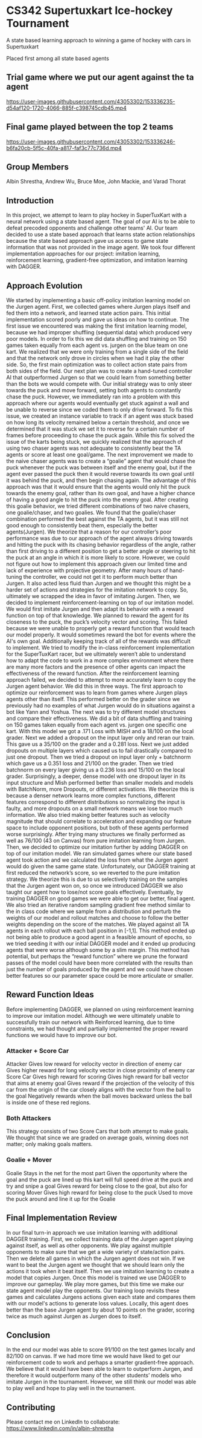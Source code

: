 # CS342 Supertuxkart Ice-hockey Tournament

A state based learning approach to winning a game of hockey with cars in Supertuxkart

Placed first among all state based agents

## Trial game where we put our agent against the ta agent

https://user-images.githubusercontent.com/43053302/153336235-d54af120-1720-4066-885f-c398745cdb45.mp4

## Final game played between the top 2 teams

https://user-images.githubusercontent.com/43053302/153336246-b6fa20cb-5f5c-40fa-a817-faf3c77c736d.mp4



## Group Members

Albin Shrestha, Andrew Wu, Bruce Moe, John Mackie, and Varad Thorat

## Introduction

In this project, we attempt to learn to play hockey in SuperTuxKart with a neural network using a state based agent. The goal of our AI is to be able to defeat precoded opponents and challenge other teams' AI. Our team decided to use a state based approach that learns state action relationships because the state based approach gave us access to game state information that was not provided in the image agent.
We took four different implementation approaches for our project: imitation learning, reinforcement learning, gradient-free optimization, and imitation learning with DAGGER.

## Approach Evolution

We started by implementing a basic off-policy imitation learning model on the Jurgen agent. First, we collected games where Jurgen plays itself and fed them into a network, and learned state action pairs. This initial implementation scored poorly and gave us ideas on how to continue. The first issue we encountered was making the first imitation learning model, because we had improper shuffling (sequential data) which produced very poor models. In order to fix this we did data shuffling and training on 150 games taken equally from each agent vs. jurgen on the blue team on one kart. We realized that we were only training from a single side of the field and that the network only drove in circles when we had it play the other side. So, the first main optimization was to collect action state pairs from both sides of the field.
Our next plan was to create a hand-tuned controller AI that outperformed Jurgen so that we could learn from something better than the bots we would compete with. Our initial strategy was to only steer towards the puck and move forward, setting both agents to constantly chase the puck. However, we immediately ran into a problem with this approach where our agents would eventually get stuck against a wall and be unable to reverse since we coded them to only drive forward. To fix this issue, we created an instance variable to track if an agent was stuck based on how long its velocity remained below a certain threshold, and once we determined that it was stuck we set it to reverse for a certain number of frames before proceeding to chase the puck again. While this fix solved the issue of the karts being stuck, we quickly realized that the approach of using two chaser agents was not adequate to consistently beat the TA agents or score at least one goal/game.
The next improvement we made to the naive chaser agents was to create a “goalie” agent that would chase the puck whenever the puck was between itself and the enemy goal, but if the agent ever passed the puck then it would reverse towards its own goal until it was behind the puck, and then begin chasing again. The advantage of this approach was that it would ensure that the agents would only hit the puck towards the enemy goal, rather than its own goal, and have a higher chance of having a good angle to hit the puck into the enemy goal. After creating this goalie behavior, we tried different combinations of two naive chasers, one goalie/chaser, and two goalies. We found that the goalie/chaser combination performed the best against the TA agents, but it was still not good enough to consistently beat them, especially the better agents(Jurgen). We theorize that a reason for our controller’s poor performance was due to our approach of the agent always driving towards and hitting the puck with its chasing behavior regardless of the angle, rather than first driving to a different position to get a better angle or steering to hit the puck at an angle in which it is more likely to score. However, we could not figure out how to implement this approach given our limited time and lack of experience with projective geometry.
After many hours of hand-tuning the controller, we could not get it to perform much better than Jurgen. It also acted less fluid than Jurgen and we thought this might be a harder set of actions and strategies for the imitation network to copy. So, ultimately we scrapped the idea in favor of imitating Jurgen.
Then, we decided to implement reinforcement-learning on top of our imitation model. We would first imitate Jurgen and then adapt its behavior with a reward function on top of that knowledge. We planned to reward the agent for its closeness to the puck, the puck’s velocity vector and scoring. This failed because we were unable to properly get a reward function that would teach our model properly. It would sometimes reward the bot for events where the AI's own goal. Additionally keeping track of all of the rewards was difficult to implement. We tried to modify the in-class reinforcement implementation for the SuperTuxKart racer, but we ultimately weren’t able to understand how to adapt the code to work in a more complex environment where there are many more factors and the presence of other agents can impact the effectiveness of the reward function.
After the reinforcement learning approach failed, we decided to attempt to more accurately learn to copy the Jurgen agent behavior. We did this in three ways. The first approach to optimize our reinforcement was to learn from games where Jurgen plays agents other than itself. This performed better on the grader since we previously had no examples of what Jurgen would do in situations against a bot like Yann and Yoshua. The next was to try different model structures and compare their effectiveness. We did a bit of data shuffling and training on 150 games taken equally from each agent vs. jurgen one specific one kart. With this model we got a .171 Loss with MISH and a 18/100 on the local grader. Next we added a dropout on the input layer only and reran our train. This gave us a 35/100 on the grader and a 0.281 loss. Next we just added dropouts on multiple layers which caused us to fail drastically compared to just one dropout. Then we tried a dropout on input layer only + batchnorm which gave us a 0.351 loss and 21/100 on the grader. Then we tried batchnorm on every layer giving us a 0.236 loss and 15/100 on the local grader. Surprisingly, a deeper, dense model with one dropout layer in its input structure and Mish performed better than smaller models and models with BatchNorm, more Dropouts, or different activations. We theorize this is because a denser network learns more complex functions, different features correspond to different distributions so normalizing the input is faulty, and more dropouts on a small network means we lose too much information. We also tried making better features such as velocity magnitude that should correlate to acceleration and expanding our feature space to include opponent positions, but both of these agents performed worse surprisingly. After trying many structures we finally performed as well as 76/100 (43 on Canvas) from pure imitation learning from Jurgen. Then, we decided to optimize our imitation further by adding DAGGER on top of our imitation model. We ran simulated games where our state based agent took action and we calculated the loss from what the Jurgen agent would do given the same game state. Unfortunately, our DAGGER training at first reduced the network’s score, so we reverted to the pure imitation strategy. We theorize this is due to us selectively training on the samples that the Jurgen agent won on, so once we introduced DAGGER we also taught our agent how to lose/not score goals effectively. Eventually, by training DAGGER on good games we were able to get our better, final agent.
We also tried an iterative random sampling gradient free method similar to the in class code where we sample from a distribution and perturb the weights of our model and rollout matches and choose to follow the better weights depending on the score of the matches. We played against all TA agents in each rollout with each ball position in [-1,1]. This method ended up not being able to produce a good agent in a feasible amount of epochs, so we tried seeding it with our initial DAGGER model and it ended up producing agents that were worse although some by a slim margin. This method has potential, but perhaps the “reward function” where we prune the forward passes of the model could have been more correlated with the results than just the number of goals produced by the agent and we could have chosen better features so our parameter space could be more articulate or smaller.

## Reward Function Ideas

Before implementing DAGGER, we planned on using reinforcement learning to improve our imitation model. Although we were ultimately unable to successfully train our network with Reinforced learning, due to time constraints, we had thought and partially implemented the proper reward functions we would have to improve our bot.

### Attacker + Score Car

Attacker
Gives low reward for velocity vector in direction of enemy car
Gives higher reward for long velocity vector in close proximity of enemy car
Score Car
Gives high reward for scoring
Gives high reward for ball vector that aims at enemy goal
Gives reward if the projection of the velocity of this car from the origin of the car closely aligns with the vector from the ball to the goal
Negatively rewards when the ball moves backward unless the ball is inside one of these red regions.

### Both Attackers

This strategy consists of two Score Cars that both attempt to make goals. We thought that since we are graded on average goals, winning does not matter; only making goals matters.

### Goalie + Mover

Goalie
Stays in the net for the most part
Given the opportunity where the goal and the puck are lined up this kart will full speed drive at the puck and try and snipe a goal
Gives reward for being close to the goal, but also for scoring
Mover
Gives high reward for being close to the puck
Used to move the puck around and line it up for the Goalie

## Final Implementation Review

In our final turn-in approach we use imitation learning with additional DAGGER training. First, we collect training data of the Jurgen agent playing against itself, as well as other opponents. We play against multiple opponents to make sure that we get a wide variety of state/action pairs. Then we delete all games in which the Jurgen agent does not win. If we want to beat the Jurgen agent we thought that we should learn only the actions it took when it beat itself. Then we use imitation learning to create a model that copies Jurgen. Once this model is trained we use DAGGER to improve our gameplay. We play more games, but this time we make our state agent model play the opponents. Our training loop revisits these games and calculates Jurgens actions given each state and compares them with our model's actions to generate loss values. Locally, this agent does better than the base Jurgen agent by about 10 points on the grader, scoring twice as much against Jurgen as Jurgen does to itself.

## Conclusion

In the end our model was able to score 91/100 on the test games locally and 82/100 on canvas. If we had more time we would have liked to get our reinforcement code to work and perhaps a smarter gradient-free approach. We believe that it would have been able to learn to outperform Jurgen, and therefore it would outperform many of the other students’ models who imitate Jurgen in the tournament. However, we still think our model was able to play well and hope to play well in the tournament.

## Contributing

Please contact me on LinkedIn to collaborate: https://www.linkedin.com/in/albin-shrestha
